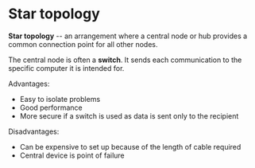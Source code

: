 # Star topology
**Star topology** -- an arrangement where a central node or hub provides a
common connection point for all other nodes.

The central node is often a **switch**. It sends each communication to the
specific computer it is intended for.

Advantages:
- Easy to isolate problems
- Good performance
- More secure if a switch is used as data is sent only to the recipient

Disadvantages:
- Can be expensive to set up because of the length of cable required
- Central device is point of failure

